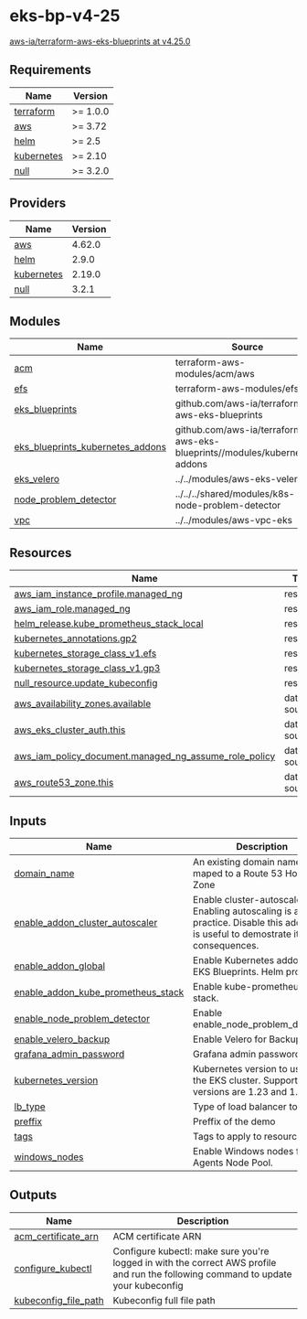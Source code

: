 # eks-bp-v4-25

[aws-ia/terraform-aws-eks-blueprints at v4.25.0](https://github.com/aws-ia/terraform-aws-eks-blueprints/tree/v4.25.0)

<!-- BEGINNING OF PRE-COMMIT-TERRAFORM DOCS HOOK -->
## Requirements

| Name | Version |
|------|---------|
| <a name="requirement_terraform"></a> [terraform](#requirement\_terraform) | >= 1.0.0 |
| <a name="requirement_aws"></a> [aws](#requirement\_aws) | >= 3.72 |
| <a name="requirement_helm"></a> [helm](#requirement\_helm) | >= 2.5 |
| <a name="requirement_kubernetes"></a> [kubernetes](#requirement\_kubernetes) | >= 2.10 |
| <a name="requirement_null"></a> [null](#requirement\_null) | >= 3.2.0 |

## Providers

| Name | Version |
|------|---------|
| <a name="provider_aws"></a> [aws](#provider\_aws) | 4.62.0 |
| <a name="provider_helm"></a> [helm](#provider\_helm) | 2.9.0 |
| <a name="provider_kubernetes"></a> [kubernetes](#provider\_kubernetes) | 2.19.0 |
| <a name="provider_null"></a> [null](#provider\_null) | 3.2.1 |

## Modules

| Name | Source | Version |
|------|--------|---------|
| <a name="module_acm"></a> [acm](#module\_acm) | terraform-aws-modules/acm/aws | ~> 4.3.2 |
| <a name="module_efs"></a> [efs](#module\_efs) | terraform-aws-modules/efs/aws | ~> 1.0 |
| <a name="module_eks_blueprints"></a> [eks\_blueprints](#module\_eks\_blueprints) | github.com/aws-ia/terraform-aws-eks-blueprints | v4.24.0 |
| <a name="module_eks_blueprints_kubernetes_addons"></a> [eks\_blueprints\_kubernetes\_addons](#module\_eks\_blueprints\_kubernetes\_addons) | github.com/aws-ia/terraform-aws-eks-blueprints//modules/kubernetes-addons | v4.24.0 |
| <a name="module_eks_velero"></a> [eks\_velero](#module\_eks\_velero) | ../../modules/aws-eks-velero | n/a |
| <a name="module_node_problem_detector"></a> [node\_problem\_detector](#module\_node\_problem\_detector) | ../../../shared/modules/k8s-node-problem-detector | n/a |
| <a name="module_vpc"></a> [vpc](#module\_vpc) | ../../modules/aws-vpc-eks | n/a |

## Resources

| Name | Type |
|------|------|
| [aws_iam_instance_profile.managed_ng](https://registry.terraform.io/providers/hashicorp/aws/latest/docs/resources/iam_instance_profile) | resource |
| [aws_iam_role.managed_ng](https://registry.terraform.io/providers/hashicorp/aws/latest/docs/resources/iam_role) | resource |
| [helm_release.kube_prometheus_stack_local](https://registry.terraform.io/providers/hashicorp/helm/latest/docs/resources/release) | resource |
| [kubernetes_annotations.gp2](https://registry.terraform.io/providers/hashicorp/kubernetes/latest/docs/resources/annotations) | resource |
| [kubernetes_storage_class_v1.efs](https://registry.terraform.io/providers/hashicorp/kubernetes/latest/docs/resources/storage_class_v1) | resource |
| [kubernetes_storage_class_v1.gp3](https://registry.terraform.io/providers/hashicorp/kubernetes/latest/docs/resources/storage_class_v1) | resource |
| [null_resource.update_kubeconfig](https://registry.terraform.io/providers/hashicorp/null/latest/docs/resources/resource) | resource |
| [aws_availability_zones.available](https://registry.terraform.io/providers/hashicorp/aws/latest/docs/data-sources/availability_zones) | data source |
| [aws_eks_cluster_auth.this](https://registry.terraform.io/providers/hashicorp/aws/latest/docs/data-sources/eks_cluster_auth) | data source |
| [aws_iam_policy_document.managed_ng_assume_role_policy](https://registry.terraform.io/providers/hashicorp/aws/latest/docs/data-sources/iam_policy_document) | data source |
| [aws_route53_zone.this](https://registry.terraform.io/providers/hashicorp/aws/latest/docs/data-sources/route53_zone) | data source |

## Inputs

| Name | Description | Type | Default | Required |
|------|-------------|------|---------|:--------:|
| <a name="input_domain_name"></a> [domain\_name](#input\_domain\_name) | An existing domain name maped to a Route 53 Hosted Zone | `string` | n/a | yes |
| <a name="input_enable_addon_cluster_autoscaler"></a> [enable\_addon\_cluster\_autoscaler](#input\_enable\_addon\_cluster\_autoscaler) | Enable cluster-autoscaler. Enabling autoscaling is a good practice. Disable this add-ons is useful to demostrate its consequences. | `bool` | `true` | no |
| <a name="input_enable_addon_global"></a> [enable\_addon\_global](#input\_enable\_addon\_global) | Enable Kubernetes addons for EKS Blueprints. Helm provider. | `bool` | `true` | no |
| <a name="input_enable_addon_kube_prometheus_stack"></a> [enable\_addon\_kube\_prometheus\_stack](#input\_enable\_addon\_kube\_prometheus\_stack) | Enable kube-prometheus-stack. | `bool` | `true` | no |
| <a name="input_enable_node_problem_detector"></a> [enable\_node\_problem\_detector](#input\_enable\_node\_problem\_detector) | Enable enable\_node\_problem\_detector. | `bool` | `true` | no |
| <a name="input_enable_velero_backup"></a> [enable\_velero\_backup](#input\_enable\_velero\_backup) | Enable Velero for Backups. | `bool` | `true` | no |
| <a name="input_grafana_admin_password"></a> [grafana\_admin\_password](#input\_grafana\_admin\_password) | Grafana admin password. | `string` | n/a | yes |
| <a name="input_kubernetes_version"></a> [kubernetes\_version](#input\_kubernetes\_version) | Kubernetes version to use for the EKS cluster. Supported versions are 1.23 and 1.24. | `string` | `"1.24"` | no |
| <a name="input_lb_type"></a> [lb\_type](#input\_lb\_type) | Type of load balancer to use. | `string` | `"alb"` | no |
| <a name="input_preffix"></a> [preffix](#input\_preffix) | Preffix of the demo | `string` | n/a | yes |
| <a name="input_tags"></a> [tags](#input\_tags) | Tags to apply to resources | `map(string)` | `{}` | no |
| <a name="input_windows_nodes"></a> [windows\_nodes](#input\_windows\_nodes) | Enable Windows nodes for Agents Node Pool. | `bool` | `false` | no |

## Outputs

| Name | Description |
|------|-------------|
| <a name="output_acm_certificate_arn"></a> [acm\_certificate\_arn](#output\_acm\_certificate\_arn) | ACM certificate ARN |
| <a name="output_configure_kubectl"></a> [configure\_kubectl](#output\_configure\_kubectl) | Configure kubectl: make sure you're logged in with the correct AWS profile and run the following command to update your kubeconfig |
| <a name="output_kubeconfig_file_path"></a> [kubeconfig\_file\_path](#output\_kubeconfig\_file\_path) | Kubeconfig full file path |
<!-- END OF PRE-COMMIT-TERRAFORM DOCS HOOK -->
